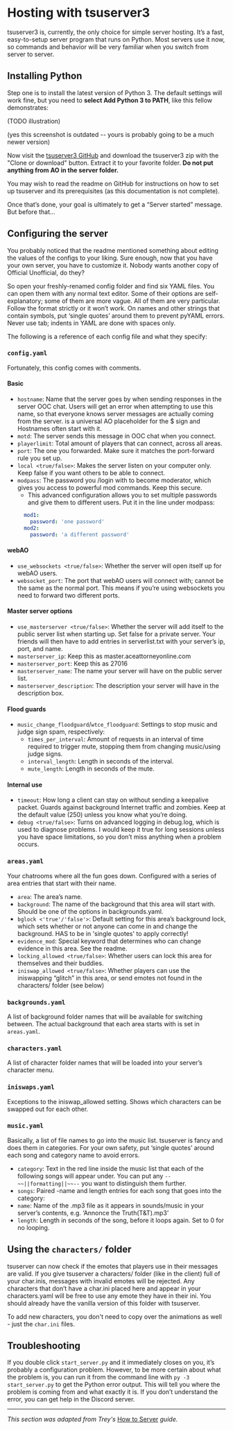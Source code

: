 # Hosting with tsuserver3

tsuserver3 is, currently, the only choice for simple server hosting. It’s a fast, easy-to-setup server program that runs on Python. Most servers use it now, so commands and behavior will be very familiar when you switch from server to server.

## Installing Python

Step one is to install the latest version of Python 3. The default settings will work fine, but you need to **select Add Python 3 to PATH**, like this fellow demonstrates:

(TODO illustration)

(yes this screenshot is outdated -- yours is probably going to be a much newer version)

Now visit the [tsuserver3 GitHub](https://github.com/AttorneyOnline/tsuserver3) and download the tsuserver3 zip with the "Clone or download" button. Extract it to your favorite folder. **Do not put anything from AO in the server folder.**

You may wish to read the readme on GitHub for instructions on how to set up tsuserver and its prerequisites (as this documentation is not complete).

Once that’s done, your goal is ultimately to get a “Server started” message. But before that...

## Configuring the server

You probably noticed that the readme mentioned something about editing the values of the configs to your liking. Sure enough, now that you have your own server, you have to customize it. Nobody wants another copy of Official Unofficial, do they?

So open your freshly-renamed config folder and find six YAML files. You can open them with any normal text editor. Some of their options are self-explanatory; some of them are more vague. All of them are very particular. Follow the format strictly or it won’t work. On names and other strings that contain symbols, put ‘single quotes’ around them to prevent pyYAML errors. Never use tab; indents in YAML are done with spaces only.

The following is a reference of each config file and what they specify:

### `config.yaml`

Fortunately, this config comes with comments.

#### Basic

- `hostname`: Name that the server goes by when sending responses in the server OOC chat. Users will get an error when attempting to use this name, so that everyone knows server messages are actually coming from the server. <dollar> is a universal AO placeholder for the $ sign and Hostnames often start with it.
- `motd`: The server sends this message in OOC chat when you connect.
- `playerlimit`: Total amount of players that can connect, across all areas.
- `port`: The one you forwarded. Make sure it matches the port-forward rule you set up.
- `local <true/false>`: Makes the server listen on your computer only. Keep false if you want others to be able to connect.
- `modpass`: The password you /login with to become moderator, which gives you access to powerful mod commands. Keep this secure.
  - This advanced configuration allows you to set multiple passwords and give them to different users. Put it in the line under
modpass:
  ```yaml
    mod1:
      password: 'one password'
    mod2:
      password: 'a different password'
  ```

#### webAO

- `use_websockets <true/false>`: Whether the server will open itself up for webAO users.
- `websocket_port`: The port that webAO users will connect with; cannot be the same as the normal port. This means if you’re using websockets you need to forward two different ports.

#### Master server options

- `use_masterserver <true/false>`: Whether the server will add itself to the public server list when starting up. Set false for a private server. Your friends will then have to add entries in serverlist.txt with your server’s ip, port, and name.
- `masterserver_ip`: Keep this as master.aceattorneyonline.com
- `masterserver_port`: Keep this as 27016
- `masterserver_name`: The name your server will have on the public server list.
- `masterserver_description`: The description your server will have in the description box.

#### Flood guards

- `music_change_floodguard`/`wtce_floodguard`: Settings to stop music and judge sign spam, respectively:
  - `times_per_interval`: Amount of requests in an interval of time required to trigger mute, stopping them from changing music/using judge signs.
  - `interval_length`: Length in seconds of the interval.
  - `mute_length`: Length in seconds of the mute.

#### Internal use

- `timeout`: How long a client can stay on without sending a keepalive packet. Guards against background Internet traffic and zombies. Keep at the default value (250) unless you know what you’re doing.
- `debug <true/false>`: Turns on advanced logging in debug.log, which is used to diagnose problems. I would keep it true for long sessions unless you have space limitations, so you don’t miss anything when a problem occurs.


### `areas.yaml`

Your chatrooms where all the fun goes down. Configured with a series of area entries that start with their name.

- `area`: The area’s name.
- `background`: The name of the background that this area will start with. Should be one of the options in backgrounds.yaml.
- `bglock <'true'/'false'>`: Default setting for this area’s background lock, which sets whether or not anyone can come in and change the background. HAS to be in 'single quotes' to apply correctly!
- `evidence_mod`: Special keyword that determines who can change evidence in this area. See the readme.
- `locking_allowed <true/false>`: Whether users can lock this area for themselves and their buddies.
- `iniswap_allowed <true/false>`: Whether players can use the iniswapping “glitch” in this area, or send emotes not found in the characters/ folder (see below)

### `backgrounds.yaml`

A list of background folder names that will be available for switching between. The actual background that each area starts with is set in `areas.yaml`.

### `characters.yaml`

A list of character folder names that will be loaded into your server’s character menu.

### `iniswaps.yaml`

Exceptions to the iniswap_allowed setting. Shows which characters can be swapped out for each other.

### `music.yaml`

Basically, a list of file names to go into the music list. tsuserver is fancy and does them in categories. For your own safety, put ‘single quotes’ around each song and category name to avoid errors.

- `category`: Text in the red line inside the music list that each of the following songs will appear under. You can put any `--~~||formatting||~~--` you want to distinguish them further.
- `songs`: Paired -name and length entries for each song that goes into the category:
- `name`: Name of the .mp3 file as it appears in sounds/music in your server’s contents, e.g. ‘Annonce the Truth(T&T).mp3’
- `length`: Length in seconds of the song, before it loops again. Set to 0 for no looping.

## Using the `characters/` folder

tsuserver can now check if the emotes that players use in their messages are valid. If you give tsuserver a characters/ folder (like in the client) full of your char.inis, messages with invalid emotes will be rejected. Any characters that don’t have a char.ini placed here and appear in your characters.yaml will be free to use any emote they have in their ini. You should already have the vanilla version of this folder with tsuserver.

To add new characters, you don't need to copy over the animations as well - just the `char.ini` files.

## Troubleshooting
    
If you double click `start_server.py` and it immediately closes on you, it’s probably a configuration problem. However, to be more certain about what the problem is, you can run it from the command line with `py -3 start_server.py` to get the Python error output. This will tell you where the problem is coming from and what exactly it is. If you don’t understand the error, you can get help in the Discord server.

---

_This section was adapted from Trey's_ [How to Server](https://docs.google.com/document/d/1xOd7SDCBmSA0RM8M7JX7xACA4YUsQn72Bob9HBOzhVM/edit#) _guide._